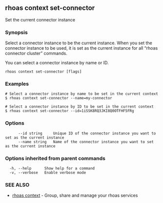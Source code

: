 ## rhoas context set-connector

Set the current connector instance

### Synopsis

Select a connector instance to be the current instance. When you set the connector instance to be used, it is set as the current instance for all 
“rhoas connector cluster” commands.

You can select a  connector instance by name or ID.


```
rhoas context set-connector [flags]
```

### Examples

```
# Select a connector instance by name to be set in the current context
$ rhoas context set-connector --name=my-connector

# Select a connector instance by ID to be set in the current context
$ rhoas context set-connector --id=1iSSK8RQ3JKI8Q0OTFHF5FRg

```

### Options

```
      --id string     Unique ID of the connector instance you want to set as the current instance
      --name string   Name of the connector instance you want to set as the current instance
```

### Options inherited from parent commands

```
  -h, --help      Show help for a command
  -v, --verbose   Enable verbose mode
```

### SEE ALSO

* [rhoas context](rhoas_context.md)	 - Group, share and manage your rhoas services

